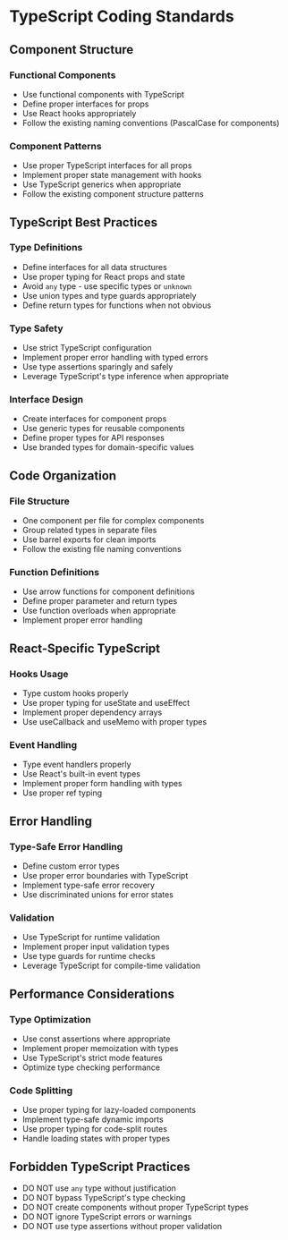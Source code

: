 # TypeScript Coding Standards

## Component Structure

### Functional Components
- Use functional components with TypeScript
- Define proper interfaces for props
- Use React hooks appropriately
- Follow the existing naming conventions (PascalCase for components)

### Component Patterns
- Use proper TypeScript interfaces for all props
- Implement proper state management with hooks
- Use TypeScript generics when appropriate
- Follow the existing component structure patterns

## TypeScript Best Practices

### Type Definitions
- Define interfaces for all data structures
- Use proper typing for React props and state
- Avoid `any` type - use specific types or `unknown`
- Use union types and type guards appropriately
- Define return types for functions when not obvious

### Type Safety
- Use strict TypeScript configuration
- Implement proper error handling with typed errors
- Use type assertions sparingly and safely
- Leverage TypeScript's type inference when appropriate

### Interface Design
- Create interfaces for component props
- Use generic types for reusable components
- Define proper types for API responses
- Use branded types for domain-specific values

## Code Organization

### File Structure
- One component per file for complex components
- Group related types in separate files
- Use barrel exports for clean imports
- Follow the existing file naming conventions

### Function Definitions
- Use arrow functions for component definitions
- Define proper parameter and return types
- Use function overloads when appropriate
- Implement proper error handling

## React-Specific TypeScript

### Hooks Usage
- Type custom hooks properly
- Use proper typing for useState and useEffect
- Implement proper dependency arrays
- Use useCallback and useMemo with proper types

### Event Handling
- Type event handlers properly
- Use React's built-in event types
- Implement proper form handling with types
- Use proper ref typing

## Error Handling

### Type-Safe Error Handling
- Define custom error types
- Use proper error boundaries with TypeScript
- Implement type-safe error recovery
- Use discriminated unions for error states

### Validation
- Use TypeScript for runtime validation
- Implement proper input validation types
- Use type guards for runtime checks
- Leverage TypeScript for compile-time validation

## Performance Considerations

### Type Optimization
- Use const assertions where appropriate
- Implement proper memoization with types
- Use TypeScript's strict mode features
- Optimize type checking performance

### Code Splitting
- Use proper typing for lazy-loaded components
- Implement type-safe dynamic imports
- Use proper typing for code-split routes
- Handle loading states with proper types

## Forbidden TypeScript Practices

- DO NOT use `any` type without justification
- DO NOT bypass TypeScript's type checking
- DO NOT create components without proper TypeScript types
- DO NOT ignore TypeScript errors or warnings
- DO NOT use type assertions without proper validation
